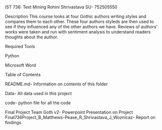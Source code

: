 IST 736: Text Mining Rohini Shrivastava SU- 752505550

Description This course looks at four Gothic authors writing styles and compares them to each other. These four authors styleds are then used to see if they influenced any of the other authors we have. Reviews of authors' works were taken and run with sentiment analysis to understand readers thoughts about the author.

Required Tools

Python

Microsoft Word

Table of Contents

README.md- Information on contents of this folder

Data- All data used in this project

code- python file for all the code

Final Project Team Goth v2- Powerpoint Presentation on Project
Final736Project_B_Matthews-Pease_R_Shrivastava_J_Woznicaz- Report on findings
